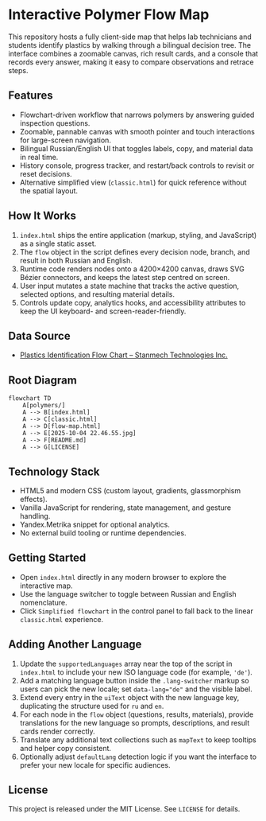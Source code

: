 # Interactive Polymer Flow Map

This repository hosts a fully client-side map that helps lab technicians and students identify plastics by walking through a bilingual decision tree. The interface combines a zoomable canvas, rich result cards, and a console that records every answer, making it easy to compare observations and retrace steps.

## Features
- Flowchart-driven workflow that narrows polymers by answering guided inspection questions.
- Zoomable, pannable canvas with smooth pointer and touch interactions for large-screen navigation.
- Bilingual Russian/English UI that toggles labels, copy, and material data in real time.
- History console, progress tracker, and restart/back controls to revisit or reset decisions.
- Alternative simplified view (`classic.html`) for quick reference without the spatial layout.

## How It Works
1. `index.html` ships the entire application (markup, styling, and JavaScript) as a single static asset.
2. The `flow` object in the script defines every decision node, branch, and result in both Russian and English.
3. Runtime code renders nodes onto a 4200×4200 canvas, draws SVG Bézier connectors, and keeps the latest step centred on screen.
4. User input mutates a state machine that tracks the active question, selected options, and resulting material details.
5. Controls update copy, analytics hooks, and accessibility attributes to keep the UI keyboard- and screen-reader-friendly.

## Data Source
- [Plastics Identification Flow Chart – Stanmech Technologies Inc.](https://www.stanmech.com/articles/plastics-identification-flow-chart#:~:text=Plastics%20Identification%20Flow%20Chart%20-%20Articles,Roofing)

## Root Diagram
```mermaid
flowchart TD
    A[polymers/]
    A --> B[index.html]
    A --> C[classic.html]
    A --> D[flow-map.html]
    A --> E[2025-10-04 22.46.55.jpg]
    A --> F[README.md]
    A --> G[LICENSE]
```

## Technology Stack
- HTML5 and modern CSS (custom layout, gradients, glassmorphism effects).
- Vanilla JavaScript for rendering, state management, and gesture handling.
- Yandex.Metrika snippet for optional analytics.
- No external build tooling or runtime dependencies.

## Getting Started
- Open `index.html` directly in any modern browser to explore the interactive map.
- Use the language switcher to toggle between Russian and English nomenclature.
- Click `Simplified flowchart` in the control panel to fall back to the linear `classic.html` experience.

## Adding Another Language
1. Update the `supportedLanguages` array near the top of the script in `index.html` to include your new ISO language code (for example, `'de'`).
2. Add a matching language button inside the `.lang-switcher` markup so users can pick the new locale; set `data-lang="de"` and the visible label.
3. Extend every entry in the `uiText` object with the new language key, duplicating the structure used for `ru` and `en`.
4. For each node in the `flow` object (questions, results, materials), provide translations for the new language so prompts, descriptions, and result cards render correctly.
5. Translate any additional text collections such as `mapText` to keep tooltips and helper copy consistent.
6. Optionally adjust `defaultLang` detection logic if you want the interface to prefer your new locale for specific audiences.

## License
This project is released under the MIT License. See `LICENSE` for details.
